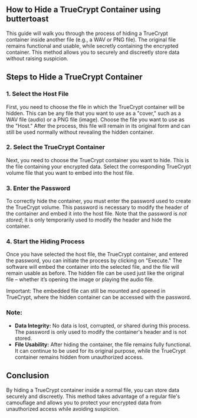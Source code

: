 ## How to Hide a TrueCrypt Container using buttertoast

This guide will walk you through the process of hiding a TrueCrypt container inside another file (e.g., a WAV or PNG file). The original file remains functional and usable,
while secretly containing the encrypted container. This method allows you to securely and discreetly store data without raising suspicion.

## Steps to Hide a TrueCrypt Container

### 1. **Select the Host File**
First, you need to choose the file in which the TrueCrypt container will be hidden. This can be any file that you want to use as a "cover," such as a WAV file (audio) or a PNG file (image).
Choose the file you want to use as the "Host." After the process, this file will remain in its original form and can still be used normally without revealing the hidden container.

### 2. **Select the TrueCrypt Container**
Next, you need to choose the TrueCrypt container you want to hide. This is the file containing your encrypted data. Select the corresponding TrueCrypt volume file that you want to embed into the host file.

### 3. **Enter the Password**
To correctly hide the container, you must enter the password used to create the TrueCrypt volume. This password is necessary to modify the header of the container and embed it into the host file.
Note that the password is *not stored*; it is only temporarily used to modify the header and hide the container.

### 4. **Start the Hiding Process**
Once you have selected the host file, the TrueCrypt container, and entered the password, you can initiate the process by clicking on "Execute."
The software will embed the container into the selected file, and the file will remain usable as before. The hidden file can be used just like the original file – whether it’s opening the image or playing the audio file.

Important: The embedded file can still be mounted and opened in TrueCrypt, where the hidden container can be accessed with the password.

### Note:
- **Data Integrity:** No data is lost, corrupted, or shared during this process. The password is only used to modify the container's header and is not stored.
- **File Usability:** After hiding the container, the file remains fully functional. It can continue to be used for its original purpose, while the TrueCrypt container remains hidden from unauthorized access.

## Conclusion
By hiding a TrueCrypt container inside a normal file, you can store data securely and discreetly. This method takes advantage of a regular file's camouflage and allows you to protect your encrypted data from unauthorized access while avoiding suspicion.
